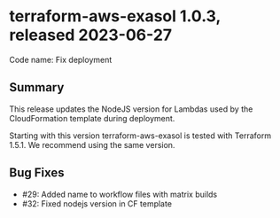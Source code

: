 # terraform-aws-exasol 1.0.3, released 2023-06-27

Code name: Fix deployment

## Summary

This release updates the NodeJS version for Lambdas used by the CloudFormation template during deployment.

Starting with this version terraform-aws-exasol is tested with Terraform 1.5.1. We recommend using the same version.

## Bug Fixes

- #29: Added name to workflow files with matrix builds
- #32: Fixed nodejs version in CF template
